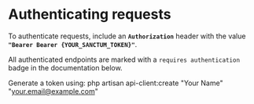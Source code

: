# Authenticating requests

To authenticate requests, include an **`Authorization`** header with the value **`"Bearer Bearer {YOUR_SANCTUM_TOKEN}"`**.

All authenticated endpoints are marked with a `requires authentication` badge in the documentation below.

Generate a token using: php artisan api-client:create "Your Name" "your.email@example.com"
